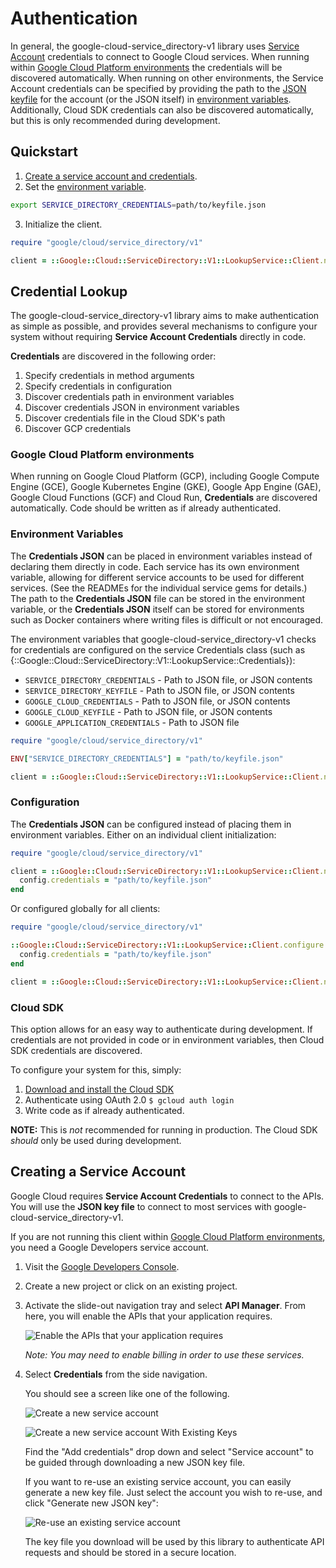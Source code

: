 # Authentication

In general, the google-cloud-service_directory-v1 library uses
[Service Account](https://cloud.google.com/iam/docs/creating-managing-service-accounts)
credentials to connect to Google Cloud services. When running within
[Google Cloud Platform environments](#google-cloud-platform-environments) the
credentials will be discovered automatically. When running on other
environments, the Service Account credentials can be specified by providing the
path to the
[JSON keyfile](https://cloud.google.com/iam/docs/managing-service-account-keys)
for the account (or the JSON itself) in
[environment variables](#environment-variables). Additionally, Cloud SDK
credentials can also be discovered automatically, but this is only recommended
during development.

## Quickstart

1. [Create a service account and credentials](#creating-a-service-account).
2. Set the [environment variable](#environment-variables).

```sh
export SERVICE_DIRECTORY_CREDENTIALS=path/to/keyfile.json
```

3. Initialize the client.

```ruby
require "google/cloud/service_directory/v1"

client = ::Google::Cloud::ServiceDirectory::V1::LookupService::Client.new
```

## Credential Lookup

The google-cloud-service_directory-v1 library aims to make authentication
as simple as possible, and provides several mechanisms to configure your system
without requiring **Service Account Credentials** directly in code.

**Credentials** are discovered in the following order:

1. Specify credentials in method arguments
2. Specify credentials in configuration
3. Discover credentials path in environment variables
4. Discover credentials JSON in environment variables
5. Discover credentials file in the Cloud SDK's path
6. Discover GCP credentials

### Google Cloud Platform environments

When running on Google Cloud Platform (GCP), including Google Compute Engine
(GCE), Google Kubernetes Engine (GKE), Google App Engine (GAE), Google Cloud
Functions (GCF) and Cloud Run, **Credentials** are discovered automatically.
Code should be written as if already authenticated.

### Environment Variables

The **Credentials JSON** can be placed in environment variables instead of
declaring them directly in code. Each service has its own environment variable,
allowing for different service accounts to be used for different services. (See
the READMEs for the individual service gems for details.) The path to the
**Credentials JSON** file can be stored in the environment variable, or the
**Credentials JSON** itself can be stored for environments such as Docker
containers where writing files is difficult or not encouraged.

The environment variables that google-cloud-service_directory-v1
checks for credentials are configured on the service Credentials class (such as
{::Google::Cloud::ServiceDirectory::V1::LookupService::Credentials}):

* `SERVICE_DIRECTORY_CREDENTIALS` - Path to JSON file, or JSON contents
* `SERVICE_DIRECTORY_KEYFILE` - Path to JSON file, or JSON contents
* `GOOGLE_CLOUD_CREDENTIALS` - Path to JSON file, or JSON contents
* `GOOGLE_CLOUD_KEYFILE` - Path to JSON file, or JSON contents
* `GOOGLE_APPLICATION_CREDENTIALS` - Path to JSON file

```ruby
require "google/cloud/service_directory/v1"

ENV["SERVICE_DIRECTORY_CREDENTIALS"] = "path/to/keyfile.json"

client = ::Google::Cloud::ServiceDirectory::V1::LookupService::Client.new
```

### Configuration

The **Credentials JSON** can be configured instead of placing them in
environment variables. Either on an individual client initialization:

```ruby
require "google/cloud/service_directory/v1"

client = ::Google::Cloud::ServiceDirectory::V1::LookupService::Client.new do |config|
  config.credentials = "path/to/keyfile.json"
end
```

Or configured globally for all clients:

```ruby
require "google/cloud/service_directory/v1"

::Google::Cloud::ServiceDirectory::V1::LookupService::Client.configure do |config|
  config.credentials = "path/to/keyfile.json"
end

client = ::Google::Cloud::ServiceDirectory::V1::LookupService::Client.new
```

### Cloud SDK

This option allows for an easy way to authenticate during development. If
credentials are not provided in code or in environment variables, then Cloud SDK
credentials are discovered.

To configure your system for this, simply:

1. [Download and install the Cloud SDK](https://cloud.google.com/sdk)
2. Authenticate using OAuth 2.0 `$ gcloud auth login`
3. Write code as if already authenticated.

**NOTE:** This is _not_ recommended for running in production. The Cloud SDK
*should* only be used during development.

[gce-how-to]: https://cloud.google.com/compute/docs/authentication#using
[dev-console]: https://console.cloud.google.com/project

[enable-apis]: https://raw.githubusercontent.com/GoogleCloudPlatform/gcloud-common/master/authentication/enable-apis.png

[create-new-service-account]: https://raw.githubusercontent.com/GoogleCloudPlatform/gcloud-common/master/authentication/create-new-service-account.png
[create-new-service-account-existing-keys]: https://raw.githubusercontent.com/GoogleCloudPlatform/gcloud-common/master/authentication/create-new-service-account-existing-keys.png
[reuse-service-account]: https://raw.githubusercontent.com/GoogleCloudPlatform/gcloud-common/master/authentication/reuse-service-account.png

## Creating a Service Account

Google Cloud requires **Service Account Credentials** to
connect to the APIs. You will use the **JSON key file** to
connect to most services with google-cloud-service_directory-v1.

If you are not running this client within
[Google Cloud Platform environments](#google-cloud-platform-environments), you
need a Google Developers service account.

1. Visit the [Google Developers Console][dev-console].
2. Create a new project or click on an existing project.
3. Activate the slide-out navigation tray and select **API Manager**. From
   here, you will enable the APIs that your application requires.

   ![Enable the APIs that your application requires][enable-apis]

   *Note: You may need to enable billing in order to use these services.*

4. Select **Credentials** from the side navigation.

   You should see a screen like one of the following.

   ![Create a new service account][create-new-service-account]

   ![Create a new service account With Existing Keys][create-new-service-account-existing-keys]

   Find the "Add credentials" drop down and select "Service account" to be
   guided through downloading a new JSON key file.

   If you want to re-use an existing service account, you can easily generate a
   new key file. Just select the account you wish to re-use, and click "Generate
   new JSON key":

   ![Re-use an existing service account][reuse-service-account]

   The key file you download will be used by this library to authenticate API
   requests and should be stored in a secure location.
